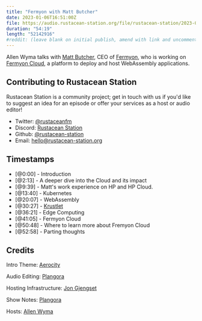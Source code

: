 ```yaml
---
title: "Fermyon with Matt Butcher"
date: 2023-01-06T16:51:00Z
file: https://audio.rustacean-station.org/file/rustacean-station/2023-01-06-matt-butcher.mp3
duration: "54:19"
length: "52142916"
#reddit: (leave blank on initial publish, amend with link and uncomment this line after Reddit thread has been posted)
---
```

Allen Wyma talks with [Matt Butcher](https://twitter.com/technosophos), CEO of [Fermyon](https://www.fermyon.com/), who is working on [Fermyon Cloud](https://www.fermyon.com/cloud), a platform to deploy and host WebAssembly applications.

## Contributing to Rustacean Station

Rustacean Station is a community project; get in touch with us if you'd like to suggest an idea for an episode or offer your services as a host or audio editor!

- Twitter: [@rustaceanfm](https://twitter.com/rustaceanfm)
- Discord: [Rustacean Station](https://discord.gg/cHc3Gyc)
- Github: [@rustacean-station](https://github.com/rustacean-station/)
- Email: [hello@rustacean-station.org](mailto:hello@rustacean-station.org)

## Timestamps
- [@0:00] - Introduction
- [@2:13] - A deeper dive into the Cloud and its impact
- [@9:39] - Matt's work experience on HP and HP Cloud.
- [@13:40] - Kubernetes
- [@20:07] - WebAssembly
- [@30:27] - [Krustlet](https://krustlet.dev/)
- [@36:21] - Edge Computing
- [@41:05] - Fermyon Cloud
- [@50:48] - Where to learn more about Fremyon Cloud
- [@52:58] - Parting thoughts

## Credits
Intro Theme: [Aerocity](https://twitter.com/AerocityMusic)

Audio Editing: [Plangora](https://twitter.com/plangora)

Hosting Infrastructure: [Jon Gjengset](https://twitter.com/jonhoo/)

Show Notes: [Plangora](https://twitter.com/plangora)

Hosts: [Allen Wyma](https://twitter.com/allenwyma)
